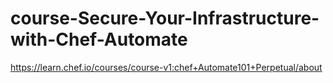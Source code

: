 # course-Secure-Your-Infrastructure-with-Chef-Automate
https://learn.chef.io/courses/course-v1:chef+Automate101+Perpetual/about
